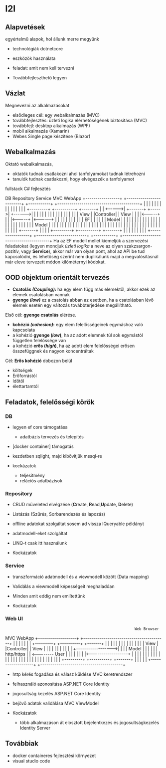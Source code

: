 # l2l

## Alapvetések
egyértelmű alapok, hol állunk merre megyünk


- technológiák
dotnetcore

- eszközök használata

- feladat: amit nem kell tervezni

- Továbbfejleszthető legyen

## Vázlat
Megnevezni az alkalmazásokat

- elsődleges cél: egy webalkalmazás (MVC)
- továbbfejlesztés: üzleti logika elérhetőségének biztosítása (MVC)
- továbbfejl: desktop alkalmazás (WPF)
- mobil alkalmazás (Xamarin)
- Webes Single page készítése (Blazor)

## Webalkalmazás 
Oktató webalkalmazás, 
- oktatók tudnak csatlakozni ahol tanfolyamokat tudnak létrehozni 
- tanulók tudnak csatlakozni, hogy elvégezzék a tanfolyamot

fullstack C# fejlesztés

 DB                       Repository                       Service             MVC WebApp
+-----------------+      +-------------------------+      +-----------+       +-----------------------------------------+
|                 |      |                         |      |           |       |                                         |
|                 |      |                         |      |           |       | +---------+  +----------+ +-------+     |
|                 +----->| +-------+               +----->|           +------>| |         |  |          | |       |     |
|                 |      | |       |               |      |           |       | | View    |  |Controller| | View  |     |
|                 |<-----+ |       |               |<-----+           |<------+ |         |  |          | |       |     |
|                 |      | | EF    |               |      |           |       | | Model   |  |          | |       |     |
|                 |      | |       |               |      |           |       | |         |  |          | |       |     |
|                 |      | | Model |               |      |           |       | |         |  |          | |       |     |
|                 |      | |       |               |      |           |       | |         |  |          | |       |     |
|                 |      | |       |               |      |           |       | |         |  |          | |       |     |
|                 |      | +-------+               |      |           |       | +---------+  +----------+ +-------+     |
|                 |      |                         |      |           |       |                                         |
+-----------------+      +-------------------------+      +-----------+       +-----------------------------------------+
Ha az EF modell mellet kiemeljük a szervezési feladatokat (legyen mondjuk *üzleti logika* a neve az olyan szakzsargon-pozitív, vagy **Service**), akkor már van olyan pont, ahol az API be tud kapcsolódni, és lehetőség szerint nem duplikálunk majd a megvalósításnál már eleve tervezett módon kilóméternyi kódokat.

## OOD objektum orientált tervezés

- **Csatolás *(Coupling)*:** ha egy elem függ más elemektől, akkor ezek az elemek csatolásban vannak
- **gyenge *(low)*** ez a csatolás abban az esetben, ha a csatolásban lévő elemek esetén egy változás továbbterjedése megállítható.


Első cél: **gyenge csatolás** elérése.


- **kohézió *(cohesion)*:** egy elem felelősségeinek egymáshoz való kapcsolata
- a kohézió **gyenge (*low*)**, ha az adott elemnek túl sok egymástól független felelőssége van
- a kohézió **erős (*high*)**, ha az adott elem felelősségei erősen összefüggnek és nagyon koncentráltak

Cél: **Erős kohézió** dobozon belül

- költségek
 - Erőforrástól
 - Időtől
 - élettartamtól

## Feladatok, felelősségi körök

### DB
- legyen ef core támogatása
    - adatbázis tervezés és telepítés
- [docker container] támogatás
- kezdetben sqlight, majd kibővítjük mssql-re

- kockázatok
    - teljesítmény
    - relációs adatbázisok


### Repository
- CRUD műveleted elvégzése (**C**reate, **R**ead,**U**pdate, **D**elete)
- Listázás (Szűrés, Sorbarendezés és lapozás)
- offline adatokat szolgáltat
  sosem ad vissza IQueryable példányt
- adatmodell-eket szolgáltat
- LINQ-t csak itt használunk

- Kockázatok

### Service
- transzformáció adatmodell és a viewmodell között (Data mapping)
- Validálás a viewmodell képességeit meghaladóan
- Minden amit eddig nem említettünk

- Kockázatok


### Web UI
                                                              Web Browser
 MVC WebApp                                                   +-------------------+
+-----------------------------------------+                   |                   |
|                                         |                   |                   |
| +---------+  +----------+ +-------+     |                   |                   |
| |         |  |          | |       |     |                   |                   |
| | View    |  |Controller| | View  |     |                   |                   |
| |         |  |          | |       |     +------------------>|                   |
| | Model   |  |          | |       |     |   http/https      |                   | <-------- User
| |         |  |          | |       |     |<------------------+                   |
| |         |  |          | |       |     |                   |                   |
| |         |  |          | |       |     |                   |                   |
| |         |  |          | |       |     |                   |                   |
| +---------+  +----------+ +-------+     |                   |                   |
|                                         |                   +-------------------+
+-----------------------------------------+

- http kérés fogadása és válasz küldése
    MVC keretrendszer
- felhasználó azonosítása
    ASP.NET Core Identity
- jogosultság kezelés
    ASP.NET Core Identity
- bejövő adatok validálása
    MVC ViewModel

- Kockázatok
    - több alkalmazáson át elosztott bejelentkezés és jogosultságkezelés
    Identity Server
## Továbbiak
- docker containeres fejlesztési környezet
- visual studio code